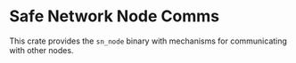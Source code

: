 # Safe Network Node Comms

This crate provides the `sn_node` binary with mechanisms for communicating with other nodes.
